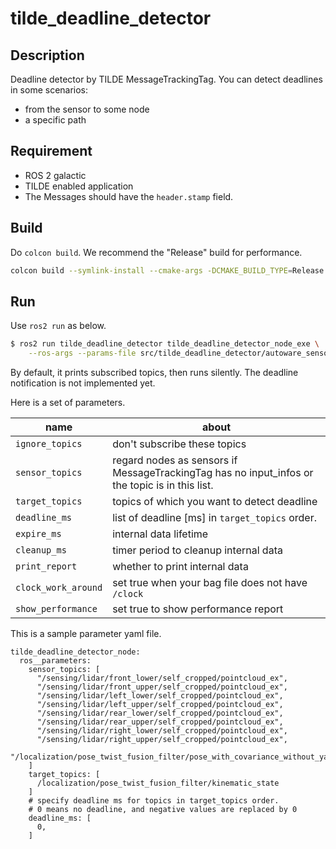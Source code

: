 # tilde_deadline_detector

## Description

Deadline detector by TILDE MessageTrackingTag.
You can detect deadlines in some scenarios:

- from the sensor to some node
- a specific path

## Requirement

- ROS 2 galactic
- TILDE enabled application
- The Messages should have the `header.stamp` field.

## Build

Do `colcon build`. We recommend the "Release" build for performance.

```bash
colcon build --symlink-install --cmake-args -DCMAKE_BUILD_TYPE=Release
```

## Run

Use `ros2 run` as below.

```bash
$ ros2 run tilde_deadline_detector tilde_deadline_detector_node_exe \
    --ros-args --params-file src/tilde_deadline_detector/autoware_sensors.yaml \
```

By default, it prints subscribed topics, then runs silently.
The deadline notification is not implemented yet.

Here is a set of parameters.

| name                | about                                                                                          |
| ------------------- | ---------------------------------------------------------------------------------------------- |
| `ignore_topics`     | don't subscribe these topics                                                                   |
| `sensor_topics`     | regard nodes as sensors if MessageTrackingTag has no input_infos or the topic is in this list. |
| `target_topics`     | topics of which you want to detect deadline                                                    |
| `deadline_ms`       | list of deadline [ms] in `target_topics` order.                                                |
| `expire_ms`         | internal data lifetime                                                                         |
| `cleanup_ms`        | timer period to cleanup internal data                                                          |
| `print_report`      | whether to print internal data                                                                 |
| `clock_work_around` | set true when your bag file does not have `/clock`                                             |
| `show_performance`  | set true to show performance report                                                            |

This is a sample parameter yaml file.

```text
tilde_deadline_detector_node:
  ros__parameters:
    sensor_topics: [
      "/sensing/lidar/front_lower/self_cropped/pointcloud_ex",
      "/sensing/lidar/front_upper/self_cropped/pointcloud_ex",
      "/sensing/lidar/left_lower/self_cropped/pointcloud_ex",
      "/sensing/lidar/left_upper/self_cropped/pointcloud_ex",
      "/sensing/lidar/rear_lower/self_cropped/pointcloud_ex",
      "/sensing/lidar/rear_upper/self_cropped/pointcloud_ex",
      "/sensing/lidar/right_lower/self_cropped/pointcloud_ex",
      "/sensing/lidar/right_upper/self_cropped/pointcloud_ex",
      "/localization/pose_twist_fusion_filter/pose_with_covariance_without_yawbias",
    ]
    target_topics: [
      /localization/pose_twist_fusion_filter/kinematic_state
    ]
    # specify deadline ms for topics in target_topics order.
    # 0 means no deadline, and negative values are replaced by 0
    deadline_ms: [
      0,
    ]
```
